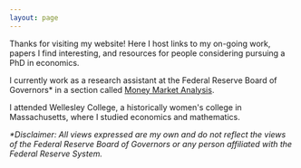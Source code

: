 ```yaml
---
layout: page
---
```

Thanks for visiting my website! Here I host links to my on-going work, papers I find interesting, and resources for people considering pursuing a PhD in economics.

I currently work as a research assistant at the Federal Reserve Board of Governors\* in a section called [Money Market Analysis](https://www.federalreserve.gov/econres/mamma-staff.htm).

I attended Wellesley College, a historically women's college in Massachusetts, where I studied economics and mathematics. 

*\*Disclaimer: All views expressed are my own and do not reflect the views of the Federal Reserve Board of Governors or any person affiliated with the Federal Reserve System.*
